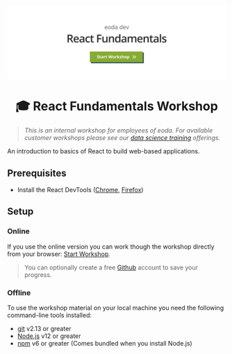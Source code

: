 [![Header](https://github.com/eodaGmbH/workshop-react-fundamentals/blob/main/assets/header.svg?raw=true)](https://codesandbox.io/s/github/eodaGmbH/workshop-react-fundamentals)

<div>
  <h1 align="center">🎓 React Fundamentals Workshop</h1>
</div>

> _This is an internal workshop for employees of eoda. For available customer workshops please see our [data science training](https://www.eoda.de/leistungen/training) offerings._

An introduction to basics of React to build web-based applications.

## Prerequisites

- Install the React DevTools ([Chrome](https://chrome.google.com/webstore/detail/react-developer-tools/fmkadmapgofadopljbjfkapdkoienihi), [Firefox](https://addons.mozilla.org/firefox/addon/react-devtools/))

## Setup

### Online

If you use the online version you can work though the workshop directly from your browser: [Start Workshop](https://codesandbox.io/s/github/eodaGmbH/workshop-react-fundamentals).

> You can optionally create a free [Github](https://github.com) account to save your progress.

### Offline

To use the workshop material on your local machine you need the following command-line tools installed:

- [git](https://git-scm.com/) v2.13 or greater
- [Node.js](https://nodejs.org/) v12 or greater
- [npm](npmjs.com) v6 or greater (Comes bundled when you install Node.js)
